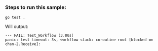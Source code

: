 ### Steps to run this sample:


```
go test .
```

Will output:

```
--- FAIL: Test_Workflow (3.00s)
panic: test timeout: 3s, workflow stack: coroutine root [blocked on chan-2.Receive]:
```